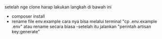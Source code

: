 setelah nge clone harap lakukan langkah di bawah ini 
- composer install
- rename file env.example
      cara nya bisa melalui terminal "cp .env.example .env"
      atau rename secara biasa
-setelah itu jalankan "perintah artisan key:generate"
